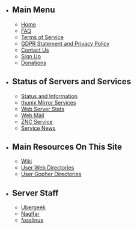 -   Main Menu
    ---------

    -   [Home](/main)
    -   [FAQ](/faq)
    -   [Terms of Service](/tos)
    -   [GDPR Statement and Privacy Policy](/gdpr)
    -   [Contact Us](/contact)
    -   [Sign Up](/signup)
    -   [Donations](/donate)
-   Status of Servers and Services
    ---------------------------

    -   [Status and Information](/server)
    -   [thunix Mirror Services](https://ftp.thunix.net/)
    -   [Web Server Stats](https://stats.thunix.net/)
    -   [Web Mail](/webmail/)
    -   [ZNC Service](https://thunix.net:1326/)
    -   [Service News](/news)
-   Main Resources On This Site
    ---------------------------

    -   [Wiki](https://wiki.thunix.net/)
    -   [User Web Directories](/users)
    -   [User Gopher Directories](https://gopher.tildeverse.org/thunix.net)
-   Server Staff
    ------------

    -   [Ubergeek](/~ubergeek/)
    -   [Naglfar](/~naglfar/)
    -   [fosslinux](/~fosslinux/)
